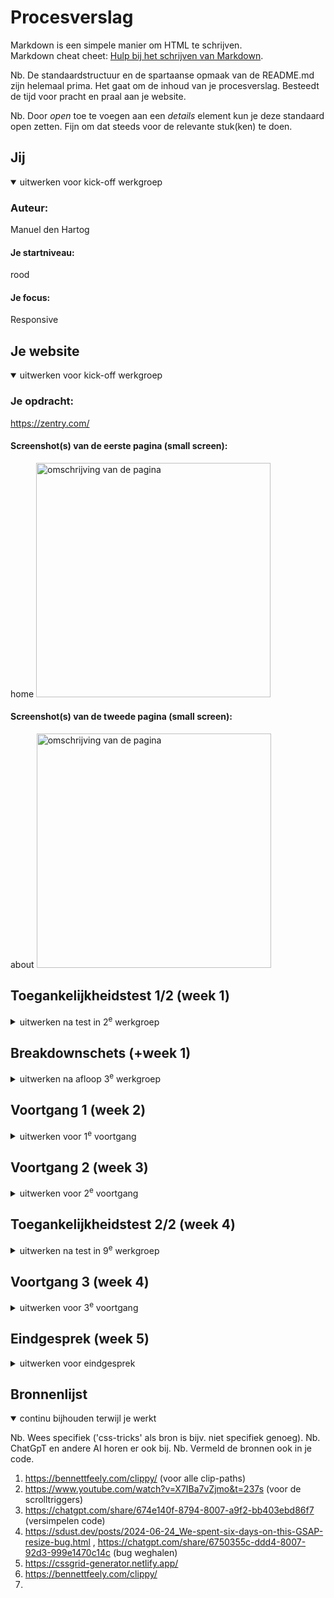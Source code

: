 # Procesverslag
Markdown is een simpele manier om HTML te schrijven.  
Markdown cheat cheet: [Hulp bij het schrijven van Markdown](https://github.com/adam-p/markdown-here/wiki/Markdown-Cheatsheet).

Nb. De standaardstructuur en de spartaanse opmaak van de README.md zijn helemaal prima. Het gaat om de inhoud van je procesverslag. Besteedt de tijd voor pracht en praal aan je website.

Nb. Door *open* toe te voegen aan een *details* element kun je deze standaard open zetten. Fijn om dat steeds voor de relevante stuk(ken) te doen.





## Jij

<details open>
  <summary>uitwerken voor kick-off werkgroep</summary>

  ### Auteur:
  Manuel den Hartog

  #### Je startniveau:
  rood

  #### Je focus:
  Responsive
 
</details>





## Je website

<details open>
  <summary>uitwerken voor kick-off werkgroep</summary>

  ### Je opdracht:
  https://zentry.com/

  #### Screenshot(s) van de eerste pagina (small screen): 
  home 
  <img src="readme-images/pagina-1.JPG" width="375px" alt="omschrijving van de pagina">

  #### Screenshot(s) van de tweede pagina (small screen):
  about
  <img src="readme-images/pagina-2.JPG" width="375px" alt="omschrijving van de pagina">
 
</details>



## Toegankelijkheidstest 1/2 (week 1)

<details>
  <summary>uitwerken na test in 2<sup>e</sup> werkgroep</summary>

  ### Bevindingen
  Lijst met je bevindingen die in de test naar voren kwamen:
  -  Met een gaatjesbril is de website nogsteeds prima te navigeren, het is uiteraard wel een stuk lastiger maar alle elementen staan niet op heel veel verschillende plekken dus moet je niet veel rondkijken op het scherm
  - Omdat er niet teveel elementen per sectie zijn is het ook niet heel moeilijk om de website door te navigeren als je concentratieproblemen hebt. Ook helpt het voor mijn gevoel dat er een animatie is op elementen als ze in je viewport komen waardoor je een soort van begeleid wordt met waar je naar moet kijken. Wel kunnen die juist ook wel afleidend zijn, zo is er bij een bepaalde sectie altijd een gifje op loop aan het afspelen is die best groot in beeld staat. En staat de tekst die daar gelezen moet worden linksonder in het klein. 
  - Met een spasmes/parkinson nabootser is het vrijwel onmogelijk om op een website uberhaupt goed rond te navigeren, dus dit was ook het geval op mijn website. Ik had de spasme nabootser wel op een best heftige stand staan dus dat was sowieso al moeilijk, als het een wat lichtere versie was was het wel goed mogelijk geweest om rond te navigeren op mijn website. Ook omdat knoppen vaak niet bij elkaar in de buurt staan. 
  - De voiceover op mijn site werkte niet heel goed. Zo worden alle heading in stukjes opgelezen omdat er in de tekst speciale letters zitten. Dus bij bijvoorbeeld "discover" is de letter o een speciale letter (qua font) dus leest de voiceover het op als disc-o-ver. Dit werkt dus niet heel goed. De broodteksten die er zijn worden wel goed opgelezen.

</details>



## Breakdownschets (+week 1)

<details>
  <summary>uitwerken na afloop 3<sup>e</sup> werkgroep</summary>

  ### de hele pagina: 
  <img src="readme-images/home-breakdown.jpg" width="375px" alt="breakdown van de hele home pagina">

  ### about pagina: 
  <img src="readme-images/about-breakdown.jpg" width="375px" alt="breakdown van de hele about pagina">

</details>





## Voortgang 1 (week 2)

<details>
  <summary>uitwerken voor 1<sup>e</sup> voortgang</summary>

  ### Stand van zaken
  Ik heb de HTML van de homepagina gemaakt alleen twijfel ik nog of sommige dingen semantisch zijn. Ook heb ik nog niet heel duidelijk wanneer ik wel een div mag gebruiken en wanneer niet. Zo weet ik bijvoorbeeld niet hoe ik de zwarte blokjes (zie afbeelding) moet gaan doen in de HTML. 
  <img src="readme-images/week1-punt.png" width="375px" alt="stuk waar ik vastliep">

Ook twijfel ik nog of ik sommige secties wel echt een section mag noemen aangezien ze niet beginnen met een heading.

  ### Agenda voor meeting
  samen met je groepje opstellen

  | Manuel         | Vincent            | Nerusha      | student 4        |
  | ---            | ---                | ---          | ---              |
  | dit bespreken  | en dit             | en ik dit    | en dan ik dat    |
  | en dat ook nog | dit als er tijd is | nog een punt | dit wil ik zeker |
  | ...            | ...                | ...          | ...              |

Punten Manuel: 
- Wanneer div?
- Mogen background images?
- Sections zonder heading.



  ### Verslag van meeting
  hier na afloop snel de uitkomsten van de meeting vastleggen

  - Ik moet de title en favicon nog aanpassen.
  - In mijn header heb ik de video voor de h1 gezet.
  - Kleine articles moeten list items worden
  - Per section een class maken zodat je niet heel veel classes hebt.
  - Divjes mogen bij stijling
  - Background images mag je niet gebruiken

</details>





## Voortgang 2 (week 3)

<details>
  <summary>uitwerken voor 2<sup>e</sup> voortgang</summary>

  ### Stand van zaken
  Ik ben nu bezig met de CSS en heb ook al het hamburgermenu met javascript gemaakt. Ik moet mij voor nu gaan focussen op het responsive maken en daarna wil ik verder gaan werken aan de javascript en de effecten gaan toevoegen.


  ### Agenda voor meeting
  samen met je groepje opstellen

  | Manuel      | Vincent          | Nerusha    | student 4        |
  | ---            | ---                | ---          | ---              |
  | dit bespreken  | en dit             | en ik dit    | en dan ik dat    |
  | en dat ook nog | dit als er tijd is | nog een punt | dit wil ik zeker |
  | ...            | ...                | ...          | ...              |

  - Punten Manuel:
    - Extra gap in mijn grid
    - Videos autoplay en loop. 
    - Div gebruiken ipv section als je geen heading hebt

  - Punten Vincent:
    - Beste manier voor carousel die weer terug komt bij het begin

  ### Verslag van meeting
  hier na afloop snel de uitkomsten van de meeting vastleggen

  - Extra gap in grid komt omdat ik een rij teveel had in mijn grid.
  - Ik kan intersection observer gebruiken voor animaties die bij scrollen komt. 
  - Videos kunnen op autoplay nadat er een actie is uitgevoerd (dus bv scrollen).
  - Ik kan vaker gebruik maken van :not en dan last child. 
  - Consistent coderen, dus niet een mix van px en em's maar alleen maar em als groottes.

</details>





## Toegankelijkheidstest 2/2 (week 4)

<details>
  <summary>uitwerken na test in 9<sup>e</sup> werkgroep</summary>

  ### Bevindingen
  Lijst met je bevindingen die in de test naar voren kwamen (geef ook aan wat er verbeterd is):
  - Mn close hamburger menu button wordt opgelezen terwijl die niet zichtbaar is.
  - Door de buttons heen tabben werkt heel goed. Alles wordt ook duidelijk voorgelezen.
  - Tekst oplezen met span in de tekst werkt heel slecht.
  - Er is een stuk tekst op de homepagina waar afbeeldingen tussen door gaan, deze worden door de screenreader opgelezen waardoor tussen de tekst door waardoor je de tekst niet goed hoort.
  - Mijn site komt wel door de validator die van Zentry totaal niet. 
  - Ik heb 1 h1 per pagina, de site van Zentry niet. 
  - Al mijn afbeeldingen hebben een alt tag, die van Zentry niet. 
  - Mijn website support een light/dark mode, die van Zentry niet. 

</details>





## Voortgang 3 (week 4)

<details>
  <summary>uitwerken voor 3<sup>e</sup> voortgang</summary>

  ### Stand van zaken
  hier dit ging goed & dit was lastig (neem ook screenshots op van delen van je website en code)


  ### Agenda voor meeting
  samen met je groepje opstellen

  | student 1      | student 2          | student 3    | student 4        |
  | ---            | ---                | ---          | ---              |
  | dit bespreken  | en dit             | en ik dit    | en dan ik dat    |
  | en dat ook nog | dit als er tijd is | nog een punt | dit wil ik zeker |
  | ...            | ...                | ...          | ...              |

  Punten Manuel:
  - ScrollTrigger breekt bij resizen of refreshen.

  Punten Vincent:
  - 


  ### Verslag van meeting
  hier na afloop snel de uitkomsten van de meeting vastleggen

  - punt 1
  - punt 2
  - nog een punt
  - ...

</details>





## Eindgesprek (week 5)

<details>
  <summary>uitwerken voor eindgesprek</summary>
 
  ### Je uitkomst - karakteristiek screenshots:
  <img src="readme-images/dummy-plaatje.jpg" width="375px" alt="uitomst opdracht 1">


  ### Dit ging goed/Heb ik geleerd: 
  Korte omschrijving met plaatjes

  <img src="readme-images/dummy-plaatje.jpg" width="375px" alt="top">


  ### Dit was lastig/Is niet gelukt:
  Korte omschrijving met plaatjes

  <img src="readme-images/dummy-plaatje.jpg" width="375px" alt="bummer">
</details>





## Bronnenlijst

<details open>
  <summary>continu bijhouden terwijl je werkt</summary>

  Nb. Wees specifiek ('css-tricks' als bron is bijv. niet specifiek genoeg). 
  Nb. ChatGpT en andere AI horen er ook bij.
  Nb. Vermeld de bronnen ook in je code.

  1. https://bennettfeely.com/clippy/ (voor alle clip-paths)
  2. https://www.youtube.com/watch?v=X7IBa7vZjmo&t=237s (voor de scrolltriggers)
  3. https://chatgpt.com/share/674e140f-8794-8007-a9f2-bb403ebd86f7 (versimpelen code)
  4. https://sdust.dev/posts/2024-06-24_We-spent-six-days-on-this-GSAP-resize-bug.html , https://chatgpt.com/share/6750355c-ddd4-8007-92d3-999e1470c14c (bug weghalen)
  5. https://cssgrid-generator.netlify.app/
  6. https://bennettfeely.com/clippy/
  7. 

</details>